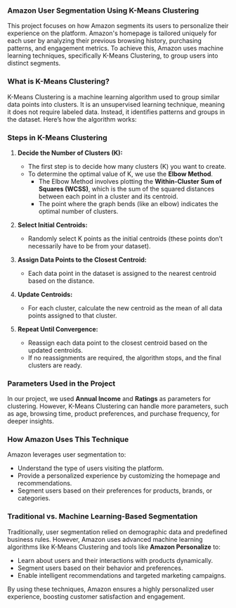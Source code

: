 ### **Amazon User Segmentation Using K-Means Clustering**

This project focuses on how Amazon segments its users to personalize their experience on the platform. Amazon's homepage is tailored uniquely for each user by analyzing their previous browsing history, purchasing patterns, and engagement metrics. To achieve this, Amazon uses machine learning techniques, specifically K-Means Clustering, to group users into distinct segments.

### What is K-Means Clustering?

K-Means Clustering is a machine learning algorithm used to group similar data points into clusters. It is an unsupervised learning technique, meaning it does not require labeled data. Instead, it identifies patterns and groups in the dataset. Here’s how the algorithm works: 

### Steps in K-Means Clustering

1. **Decide the Number of Clusters (K):**

   - The first step is to decide how many clusters (K) you want to create.
   - To determine the optimal value of K, we use the **Elbow Method**.
     - The Elbow Method involves plotting the **Within-Cluster Sum of Squares (WCSS)**, which is the sum of the squared distances between each point in a cluster and its centroid.
     - The point where the graph bends (like an elbow) indicates the optimal number of clusters.

2. **Select Initial Centroids:**

   - Randomly select K points as the initial centroids (these points don’t necessarily have to be from your dataset).

3. **Assign Data Points to the Closest Centroid:**

   - Each data point in the dataset is assigned to the nearest centroid based on the distance.

4. **Update Centroids:**

   - For each cluster, calculate the new centroid as the mean of all data points assigned to that cluster.

5. **Repeat Until Convergence:**

   - Reassign each data point to the closest centroid based on the updated centroids.
   - If no reassignments are required, the algorithm stops, and the final clusters are ready.

### Parameters Used in the Project

In our project, we used **Annual Income** and **Ratings** as parameters for clustering. However, K-Means Clustering can handle more parameters, such as age, browsing time, product preferences, and purchase frequency, for deeper insights.

### How Amazon Uses This Technique

Amazon leverages user segmentation to:

- Understand the type of users visiting the platform.
- Provide a personalized experience by customizing the homepage and recommendations.
- Segment users based on their preferences for products, brands, or categories.

### Traditional vs. Machine Learning-Based Segmentation

Traditionally, user segmentation relied on demographic data and predefined business rules. However, Amazon uses advanced machine learning algorithms like K-Means Clustering and tools like **Amazon Personalize** to:

- Learn about users and their interactions with products dynamically.
- Segment users based on their behavior and preferences.
- Enable intelligent recommendations and targeted marketing campaigns.

By using these techniques, Amazon ensures a highly personalized user experience, boosting customer satisfaction and engagement.
